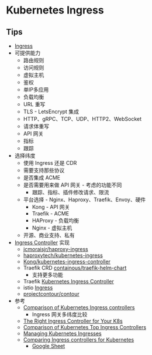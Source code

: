 # Kubernetes Ingress

## Tips
* [Ingress](https://kubernetes.io/docs/concepts/services-networking/ingress/)
* 可提供能力
  * 路由规则
  * 访问规则
  * 虚拟主机
  * 鉴权
  * 单IP多应用
  * 负载均衡
  * URL 重写
  * TLS - LetsEncrypt 集成
  * HTTP、gRPC、TCP、UDP、HTTP2、WebSocket
  * 请求体重写
  * API 网关
  * 指标
  * 跟踪
* 选择纬度
  * 使用 Ingress 还是 CDR
  * 需要支持那些协议
  * 是否集成 ACME
  * 是否需要用来做 API 网关 - 考虑的功能不同
    * 跟踪、指标、插件修改请求、限流
  * 平台选择 - Nginx、Haproxy、Traefik、Envoy、硬件
    * Kong - API 网关
    * Traefik - ACME
    * HAProxy - 负载均衡
    * Nginx - 虚拟主机
  * 开源、商业支持、私有
* [Ingress Controller](https://kubernetes.io/docs/concepts/services-networking/ingress-controllers/#additional-controllers) 实现
  * [jcmoraisjr/haproxy-ingress](https://github.com/jcmoraisjr/haproxy-ingress)
  * [haproxytech/kubernetes-ingress](https://github.com/haproxytech/kubernetes-ingress)
  * [Kong/kubernetes-ingress-controller](https://github.com/Kong/kubernetes-ingress-controller)
  * Traefik CRD [containous/traefik-helm-chart](https://github.com/containous/traefik-helm-chart)
    * 支持更多功能
  * Traefik [Kubernetes Ingress Controller](https://docs.traefik.io/providers/kubernetes-ingress/)
  * istio [Ingress](https://istio.io/docs/tasks/traffic-management/ingress/)
  * [projectcontour/contour](https://github.com/projectcontour/contour)
* 参考
  * [Comparison of Kubernetes Ingress controllers](https://docs.google.com/spreadsheets/d/191WWNpjJ2za6-nbG4ZoUMXMpUK8KlCIosvQB0f-oq3k/htmlview)
    * Ingress 网关多纬度比较
  * [The Right Ingress Controller for Your K8s](https://lab.wallarm.com/choose-the-right-ingress-controller-for-your-kubernetes-environment/)
  * [Comparison of Kubernetes Top Ingress Controllers](https://caylent.com/kubernetes-top-ingress-controllers)
  * [Managing Kubernetes Ingresses](https://caylent.com/managing-kubernetes-ingresses)
  * [Comparing Ingress controllers for Kubernetes](https://medium.com/flant-com/comparing-ingress-controllers-for-kubernetes-9b397483b46b)
    * [Google Sheet](https://docs.google.com/spreadsheets/d/1DnsHtdHbxjvHmxvlu7VhzWcWgLAn_Mc5L1WlhLDA__k)
